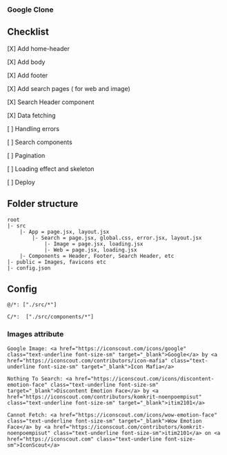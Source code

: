 ### Google Clone
## Checklist

[X] Add home-header

[X] Add body

[X] Add footer

[X] Add search pages ( for web and image)

[X] Search Header component

[X] Data fetching

[ ] Handling errors

[ ] Search components

[ ] Pagination

[ ] Loading effect and skeleton

[ ] Deploy


## Folder structure
    root
    |- src 
        |- App = page.jsx, layout.jsx
            |- Search = page.jsx, global.css, error.jsx, layout.jsx
                |- Image = page.jsx, loading.jsx
                |- Web = page.jsx, loading.jsx
        |- Components = Header, Footer, Search Header, etc
    |- public = Images, favicons etc
    |- config.json

## Config
```@/*: ["./src/*"] ```

```C/*:  ["./src/components/*"]```

### Images attribute


    Google Image: <a href="https://iconscout.com/icons/google" class="text-underline font-size-sm" target="_blank">Google</a> by <a href="https://iconscout.com/contributors/icon-mafia" class="text-underline font-size-sm" target="_blank">Icon Mafia</a>

    Nothing To Search: <a href="https://iconscout.com/icons/discontent-emotion-face" class="text-underline font-size-sm" target="_blank">Discontent Emotion Face</a> by <a href="https://iconscout.com/contributors/komkrit-noenpoempisut" class="text-underline font-size-sm" target="_blank">itim2101</a>

    Cannot Fetch: <a href="https://iconscout.com/icons/wow-emotion-face" class="text-underline font-size-sm" target="_blank">Wow Emotion Face</a> by <a href="https://iconscout.com/contributors/komkrit-noenpoempisut" class="text-underline font-size-sm">itim2101</a> on <a href="https://iconscout.com" class="text-underline font-size-sm">IconScout</a>